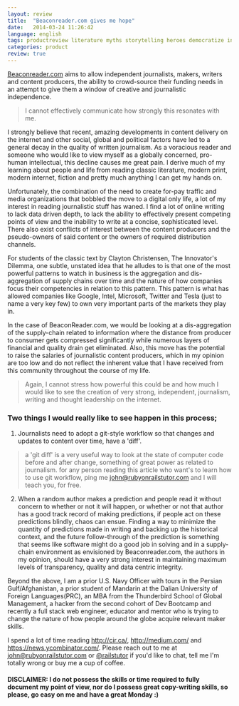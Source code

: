 ```yaml
---
layout: review
title:  "Beaconreader.com gives me hope"
date:   2014-03-24 11:26:42
language: english
tags: productreview literature myths storytelling heroes democratize information 
categories: product
review: true
---
```


<a href="http://www.beaconreader.com" target="new">Beaconreader.com</a> aims to allow independent journalists, makers, writers and content producers, the ability to crowd-source their funding needs in an attempt to give them a window of creative and journalistic independence.  

> I cannot effectively communicate how strongly this resonates with me.

I strongly believe that recent, amazing developments in content delivery on the internet and other social, global and political factors have led to a general decay in the quality of written journalism.  As a voracious reader and someone who would like to view myself as a globally concerned, pro-human intellectual, this decline causes me great pain.  I derive much of my learning about people and life from reading classic literature, modern print, modern internet, fiction and pretty much anything I can get my hands on.  

Unfortunately, the combination of the need to create for-pay traffic and media organizations that bobbled the move to a digital only life, a lot of my interest in reading journalistic stuff has waned.  I find a lot of online writing to lack data driven depth, to lack the ability to effectively present competing points of view and the inability to write at a concise, sophisticated level.  There also exist conflicts of interest between the content producers and the pseudo-owners of said content or the owners of required distribution channels.  


For students of the classic text by Clayton Christensen, The Innovator's Dilemma, one subtle, unstated idea that he alludes to is that one of the most powerful patterns to watch in business is the aggregation and dis-aggregation of supply chains over time and the nature of how companies focus their competencies in relation to this pattern.  This pattern is what has allowed companies like Google, Intel, Microsoft, Twitter and Tesla (just to name a very key few) to own very important parts of the markets they play in.  

In the case of BeaconReader.com, we would be looking at a dis-aggregation of the supply-chain related to information where the distance from producer to consumer gets compressed significantly while numerous layers of financial and quality drain get eliminated.  Also, this move has the potential to raise the salaries of journalistic content producers, which in my opinion are too low and do not reflect the inherent value that I have received from this community throughout the course of my life.  

> Again, I cannot stress how powerful this could be and how much I would like to see the creation of very strong, independent, journalism, writing and thought leadership on the internet.

### Two things I would really like to see happen in this process;

1.  Journalists need to adopt a git-style workflow so that changes and updates to content over time, have a 'diff'.  

> a 'git diff' is a very useful way to look at the state of computer code before and after change, something of great power as related to journalism. for any person reading this article who want's to learn how to use git workflow, ping me john@rubyonrailstutor.com and I will teach you, for free. 

2.  When a random author makes a prediction and people read it without concern to whether or not it will happen, or whether or not that author has a good track record of making predictions, if people act on these predictions blindly, chaos can ensue.  Finding a way to minimize the quantity of predictions made in writing and backing up the historical context, and the future follow-through of the prediction is something that seems like software might do a good job in solving and in a supply-chain environment as envisioned by Beaconreader.com, the authors in my opinion, should have a very strong interest in maintaining maximum levels of transparency, quality and data centric integrity.


Beyond the above, I am a prior U.S. Navy Officer with tours in the Persian Gulf/Afghanistan, a prior student of Mandarin at the Dalian University of Foreign Languages(PRC), an MBA from the Thunderbird School of Global Management, a hacker from the second cohort of Dev Bootcamp and recently a full stack web engineer, educator and mentor who is trying to change the nature of how people around the globe acquire relevant maker skills.  

I spend a lot of time reading <a href="http://cir.ca/" target="new">http://cir.ca/</a>, <a href="http://medium.com/" target="new">http://medium.com/</a> and <a href="https://news.ycombinator.com/" target="new">https://news.ycombinator.com/</a>. Please reach out to me at <a href="mailto:john@rubyonrailstutor.com">john@rubyonrailstutor.com</a> or <a href="http://twitter.com/railstutor">@railstutor</a> if you'd like to chat, tell me I'm totally wrong or buy me a cup of coffee. 


#### DISCLAIMER: I do not possess the skills or time required to fully document my point of view, nor do I possess great copy-writing skills, so please, go easy on me and have a great Monday :)

